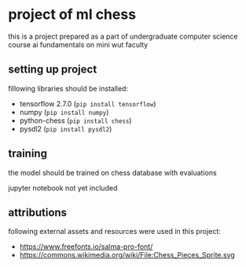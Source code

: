 # project of ml chess
this is a project prepared as a part of undergraduate computer science course ai fundamentals on mini wut faculty 

## setting up project
fillowing libraries should be installed:

* tensorflow 2.7.0 (`pip install tensorflow`)
* numpy (`pip install numpy`)
* python-chess (`pip install chess`)
* pysdl2 (`pip install pysdl2`)

## training
the model should be trained on chess database with evaluations

jupyter notebook not yet included

## attributions
following external assets and resources were used in this project:

* https://www.freefonts.io/salma-pro-font/
* https://commons.wikimedia.org/wiki/File:Chess_Pieces_Sprite.svg